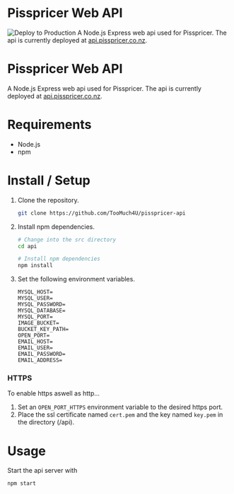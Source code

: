 # Pisspricer Web API
![Deploy to Production](https://github.com/TooMuch4U/pisspricer-api/workflows/Deploy%20to%20production/badge.svg)
A Node.js Express web api used for Pisspricer. 
The api is currently deployed at [api.pisspricer.co.nz](https://api.pisspricer.co.nz).

# Pisspricer Web API
A Node.js Express web api used for Pisspricer. 
The api is currently deployed at [api.pisspricer.co.nz](https://api.pisspricer.co.nz).

# Requirements
- Node.js
- npm

# Install / Setup
1. Clone the repository.
	```bash
	git clone https://github.com/TooMuch4U/pisspricer-api
	```
2. Install npm dependencies.
    ```bash
    # Change into the src directory
    cd api
    
    # Install npm dependencies
    npm install
	```
3. Set the following environment variables.
    ```
    MYSQL_HOST=
    MYSQL_USER=
    MYSQL_PASSWORD=
    MYSQL_DATABASE=
    MYSQL_PORT=
    IMAGE_BUCKET=
    BUCKET_KEY_PATH=
    OPEN_PORT=
    EMAIL_HOST=
    EMAIL_USER=
    EMAIL_PASSWORD=
    EMAIL_ADDRESS=
	```
### HTTPS
To enable https aswell as http...
1. Set an `OPEN_PORT_HTTPS` environment variable to the desired https port.
2. Place the ssl certificate named `cert.pem` and the key named `key.pem` in the directory (/api).

# Usage
Start the api server with
```bash
npm start
```

